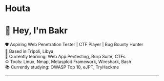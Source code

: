 # Houta
# 👋 Hey, I'm Bakr

🛡️ Aspiring Web Penetration Tester | CTF Player | Bug Bounty Hunter  
📍 Based in Tripoli, Libya  
🔭 Currently learning: Web App Pentesting, Burp Suite, CTFs  
⚙️ Tools: Linux, Nmap, Metasploit Framework, Wireshark, Bash  
📚 Currently studying: OWASP Top 10, eJPT, TryHackme

---
